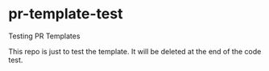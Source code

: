 # pr-template-test
 Testing PR Templates

This repo is just to test the template. It will be deleted at the end of the code test.